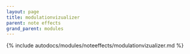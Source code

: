 ```yaml
---
layout: page
title: modulationvizualizer
parent: note effects
grand_parent: modules
---
```


{% include autodocs/modules/noteeffects/modulationvizualizer.md %}
